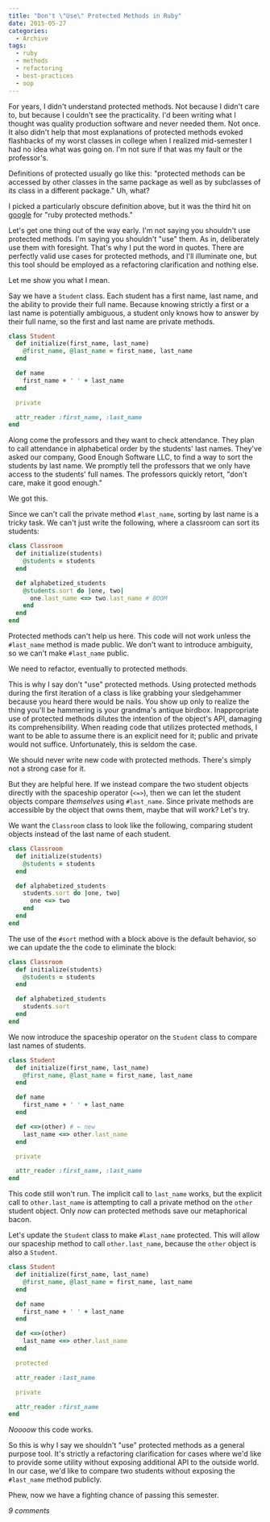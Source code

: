 ```yaml
---
title: "Don't \"Use\" Protected Methods in Ruby"
date: 2015-05-27
categories:
  - Archive
tags:
  - ruby
  - methods
  - refactoring
  - best-practices
  - oop
---
```


For years, I didn't understand protected methods. Not because I didn't care to, but because I couldn't see the practicality. I'd been writing what I thought was quality production software and never needed them. Not once. It also didn't help that most explanations of protected methods evoked flashbacks of my worst classes in college when I realized mid-semester I had no idea what was going on. I'm not sure if that was my fault or the professor's.

Definitions of protected usually go like this: "protected methods can be accessed by other classes in the same package as well as by subclasses of its class in a different package." Uh, what?

I picked a particularly obscure definition above, but it was the third hit on <a href="https://google.com" target="_blank">google</a> for "ruby protected methods."

Let's get one thing out of the way early. I'm not saying you shouldn't use protected methods. I'm saying you shouldn't "use" them. As in, deliberately use them with foresight. That's why I put the word in quotes. There are perfectly valid use cases for protected methods, and I'll illuminate one, but this tool should be employed as a refactoring clarification and nothing else.

Let me show you what I mean.

Say we have a `Student` class. Each student has a first name, last name, and the ability to provide their full name. Because knowing strictly a first or a last name is potentially ambiguous, a student only knows how to answer by their full name, so the first and last name are private methods.

```ruby
class Student
  def initialize(first_name, last_name)
    @first_name, @last_name = first_name, last_name
  end

  def name
    first_name + ' ' + last_name
  end

  private

  attr_reader :first_name, :last_name
end
```

Along come the professors and they want to check attendance. They plan to call attendance in alphabetical order by the students' last names. They've asked our company, Good Enough Software LLC, to find a way to sort the students by last name. We promptly tell the professors that we only have access to the students' full names. The professors quickly retort, "don't care, make it good enough."

We got this.

Since we can't call the private method `#last_name`, sorting by last name is a tricky task. We can't just write the following, where a classroom can sort its students:

```ruby
class Classroom
  def initialize(students)
    @students = students
  end

  def alphabetized_students
    @students.sort do |one, two|
      one.last_name <=> two.last_name # BOOM
    end
  end
end
```

Protected methods can't help us here. This code will not work unless the `#last_name` method is made public. We don't want to introduce ambiguity, so we can't make `#last_name` public.

We need to refactor, eventually to protected methods.

This is why I say don't "use" protected methods. Using protected methods during the first iteration of a class is like grabbing your sledgehammer because you heard there would be nails. You show up only to realize the thing you'll be hammering is your grandma's antique birdbox. Inappropriate use of protected methods dilutes the intention of the object's API, damaging its comprehensibility. When reading code that utilizes protected methods, I want to be able to assume there is an explicit need for it; public and private would not suffice. Unfortunately, this is seldom the case.

We should never write new code with protected methods. There's simply not a strong case for it.

But they are helpful here. If we instead compare the two student objects directly with the spaceship operator (`<=>`), then we can let the student objects compare *themselves* using `#last_name`. Since private methods are accessible by the object that owns them, maybe that will work? Let's try.

We want the `Classroom` class to look like the following, comparing student objects instead of the last name of each student.

```ruby
class Classroom
  def initialize(students)
    @students = students
  end

  def alphabetized_students
    students.sort do |one, two|
      one <=> two
    end
  end
end
```

The use of the `#sort` method with a block above is the default behavior, so we can update the the code to eliminate the block:

```ruby
class Classroom
  def initialize(students)
    @students = students
  end

  def alphabetized_students
    students.sort
  end
end
```

We now introduce the spaceship operator on the `Student` class to compare last names of students.

```ruby
class Student
  def initialize(first_name, last_name)
    @first_name, @last_name = first_name, last_name
  end

  def name
    first_name + ' ' + last_name
  end

  def <=>(other) # ← new
    last_name <=> other.last_name
  end

  private

  attr_reader :first_name, :last_name
end
```

This code still won't run. The implicit call to `last_name` works, but the explicit call to `other.last_name` is attempting to call a private method on the `other` student object. Only *now* can protected methods save our metaphorical bacon.

Let's update the `Student` class to make `#last_name` protected. This will allow our spaceship method to call `other.last_name`, because the `other` object is also a `Student`.

```ruby
class Student
  def initialize(first_name, last_name)
    @first_name, @last_name = first_name, last_name
  end

  def name
    first_name + ' ' + last_name
  end

  def <=>(other)
    last_name <=> other.last_name
  end

  protected

  attr_reader :last_name

  private

  attr_reader :first_name
end
```

*Noooow* this code works.

So this is why I say we shouldn't "use" protected methods as a general purpose tool. It's strictly a refactoring clarification for cases where we'd like to provide some utility without exposing additional API to the outside world. In our case, we'd like to compare two students without exposing the `#last_name` method publicly.

Phew, now we have a fighting chance of passing this semester.

*9 comments*